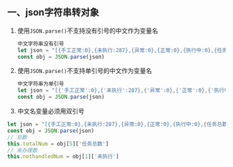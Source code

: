 ## 一、json字符串转对象

1. 使用`JSON.parse()`不支持没有引号的中文作为变量名

   ```typescript
   中文字符串没有引号
   let json = "[{手工正常:0},{未执行:287},{异常:0},{正常:0},{执行中:0},{任务总数:287}]"
   const obj = JSON.parse(json)
   ```


2. 使用`JSON.parse()`不支持单引号的中文作为变量名

   ```typescript
   中文字符串为单引号
   let json = "[{'手工正常':0},{'未执行':287},{'异常':0},{'正常':0},{'执行中':0},{'任务总数':287}]"
   const obj = JSON.parse(json)
   ```


3. 中文名变量必须用双引号

```typescript
let json = "[{手工正常:0},{未执行:287},{异常:0},{正常:0},{执行中:0},{任务总数:287}]"
const obj = JSON.parse(json)
// 总数
this.totalNum = obj[5]['任务总数']
// 未办理数
this.nothandledNum = obj[1]['未执行']
```

<Valine></Valine>